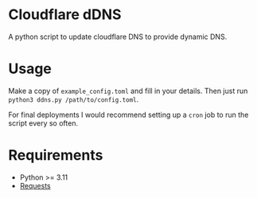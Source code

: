 # Cloudflare dDNS

A python script to update cloudflare DNS to provide dynamic DNS.

# Usage

Make a copy of `example_config.toml` and fill in your details. Then just run `python3 ddns.py /path/to/config.toml`.

For final deployments I would recommend setting up a `cron` job to run the script every so often.

# Requirements

* Python >= 3.11
* [Requests](https://requests.readthedocs.io/)

